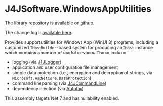 # J4JSoftware.WindowsAppUtilities

The library repository is available on [github](https://github.com/markolbert/ProgrammingUtilities/blob/master/WindowsAppUtilities/docs/readme.md).

The change log is [available here](changes.md).

Provides support utilities for Windows App (WinUI 3) programs, including a customized `IHostBuilder`-based system for producing an `IHost` instance which contains a number of useful services. These include:

- logging (via [J4JLogger](https://github.com/markolbert/J4JLogging))
- application and user configuration file management
- simple data protection (i.e., encryption and decryption of strings, via `Microsoft.AspNetCore.DataProtection`)
- command line parsing (via [J4JCommandLine](https://github.com/markolbert/J4JCommandLine))
- dependency injection (via [Autofac](https://autofac.org/))

This assembly targets Net 7 and has nullability enabled.
